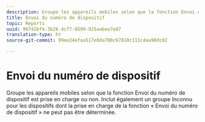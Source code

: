 ```yaml
---
description: Groupe les appareils mobiles selon que la fonction Envoi du numéro de dispositif est prise en charge ou non. Inclut également un groupe Inconnu pour les dispositifs dont la prise en charge de la fonction « Envoi du numéro de dispositif » ne peut pas être déterminée.
title: Envoi du numéro de dispositif
topic: Reports
uuid: 96742bf4-3b26-4cf7-8599-925aabee7e87
translation-type: ht
source-git-commit: 99ee24efaa517e8da700c67818c111c4aa90dc02

---
```



# Envoi du numéro de dispositif

Groupe les appareils mobiles selon que la fonction Envoi du numéro de dispositif est prise en charge ou non. Inclut également un groupe Inconnu pour les dispositifs dont la prise en charge de la fonction « Envoi du numéro de dispositif » ne peut pas être déterminée.

